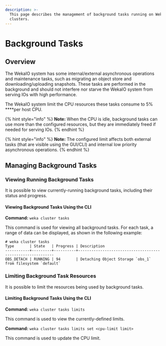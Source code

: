 ```yaml
---
description: >-
  This page describes the management of background tasks running on WekaIO
  clusters.‌
---
```


# Background Tasks

## Overview

‌The WekaIO system has some internal/external asynchronous operations and maintenance tasks, such as migrating an object store and downloading/uploading snapshots. These tasks are performed in the background and should not interfere nor starve the WekaIO system from serving IOs with high performance.‌

The WekaIO system limit the CPU resources these tasks consume to 5% ****per host CPU.

{% hint style="info" %}
**Note:** When the CPU is idle, background tasks can use more than the configured resources, but they are immediately freed if needed for serving IOs.
{% endhint %}

{% hint style="info" %}
**Note:** The configured limit affects both external tasks \(that are visible using the GUI/CLI\) and internal low priority asynchronous operations.‌
{% endhint %}

## Managing Background Tasks <a id="managing-background-tasks"></a>

### Viewing Running Background Tasks <a id="viewing-running-background-tasks"></a>

It is possible to view currently-running background tasks, including their status and progress.‌

#### Viewing Background Tasks Using the CLI <a id="viewing-background-tasks-using-the-cli"></a>

‌**Command:** `weka cluster tasks`‌

This command is used for viewing all background tasks. For each task, a range of data can be displayed, as shown in the following example:

```text
# weka cluster tasks
Type       | State   | Progress | Description
-----------+---------+----------+-----------------------------------------------------------
OBS_DETACH | RUNNING | 94       | Detaching Object Storage `obs_1` from filesystem `default`
```

### ‌Limiting Background Task Resources

It is possible to limit the resources being used by background tasks.

#### **Limiting Background Tasks Using the CLI**

**Command:** `weka cluster tasks limits`

This command is used to view the currently-defined limits. 

**Command:** `weka cluster tasks limits set <cpu-limit limit>`

This command is used to update the CPU limit.

###   <a id="limiting-background-task-resources"></a>

